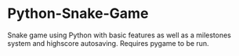 ﻿# Python-Snake-Game

Snake game using Python with basic features as well as a milestones system and highscore autosaving. Requires pygame to be run.
